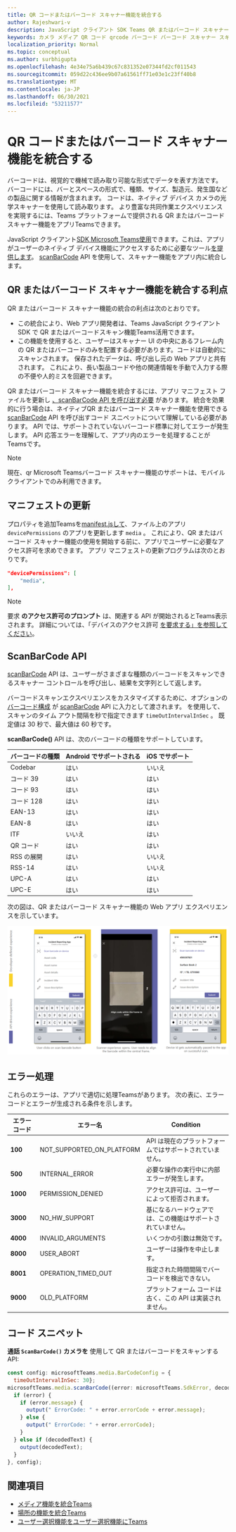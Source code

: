 ```yaml
---
title: QR コードまたはバーコード スキャナー機能を統合する
author: Rajeshwari-v
description: JavaScript クライアント SDK Teams QR またはバーコード スキャナー機能を活用する方法
keywords: カメラ メディア QR コード qrcode バーコード バーコード スキャナー スキャン機能ネイティブ デバイスのアクセス許可
localization_priority: Normal
ms.topic: conceptual
ms.author: surbhigupta
ms.openlocfilehash: 4e34e75a6b439c67c831352e07344fd2cf011543
ms.sourcegitcommit: 059d22c436ee9b07a61561ff71e03e1c23ff40b8
ms.translationtype: MT
ms.contentlocale: ja-JP
ms.lasthandoff: 06/30/2021
ms.locfileid: "53211577"
---
```

# <a name="integrate-qr-or-barcode-scanner-capability"></a>QR コードまたはバーコード スキャナー機能を統合する 

バーコードは、視覚的で機械で読み取り可能な形式でデータを表す方法です。 バーコードには、バーとスペースの形式で、種類、サイズ、製造元、発生国などの製品に関する情報が含まれます。 コードは、ネイティブ デバイス カメラの光学スキャナーを使用して読み取ります。 より豊富な共同作業エクスペリエンスを実現するには、Teams プラットフォームで提供される QR またはバーコード スキャナー機能をアプリTeamsできます。   

JavaScript クライアント[SDK Microsoft Teams使用](/javascript/api/overview/msteams-client?view=msteams-client-js-latest&preserve-view=true)できます。これは、アプリがユーザーのネイティブ デバイス機能にアクセスするために必要なツール[を提供します](native-device-permissions.md)。 [scanBarCode](/javascript/api/@microsoft/teams-js/microsoftteams.media?view=msteams-client-js-latest&preserve-view=true#scanBarCode__error__SdkError__decodedText__string_____void__BarCodeConfig_) API を使用して、スキャナー機能をアプリ内に統合します。 

## <a name="advantage-of-integrating-qr-or-barcode-scanner-capability"></a>QR またはバーコード スキャナー機能を統合する利点

QR またはバーコード スキャナー機能の統合の利点は次のとおりです。 

* この統合により、Web アプリ開発者は、Teams JavaScript クライアント SDK で QR またはバーコードスキャン機能Teams活用できます。
* この機能を使用すると、ユーザーはスキャナー UI の中央にあるフレーム内の QR またはバーコードのみを配置する必要があります。コードは自動的にスキャンされます。 保存されたデータは、呼び出し元の Web アプリと共有されます。 これにより、長い製品コードや他の関連情報を手動で入力する際の不便や人的ミスを回避できます。

QR またはバーコード スキャナー機能を統合するには、アプリ マニフェスト ファイルを更新し [、scanBarCode API を呼び出す必要](/javascript/api/@microsoft/teams-js/microsoftteams.media?view=msteams-client-js-latest&preserve-view=true#scanBarCode__error__SdkError__decodedText__string_____void__BarCodeConfig_) があります。 統合を効果的に行う場合は、ネイティブ[](#code-snippet)QR またはバーコード スキャナー機能を使用できる[scanBarCode](/javascript/api/@microsoft/teams-js/microsoftteams.media?view=msteams-client-js-latest&preserve-view=true#scanBarCode__error__SdkError__decodedText__string_____void__BarCodeConfig_) API を呼び出すコード スニペットについて理解している必要があります。 API では、サポートされていないバーコード標準に対してエラーが発生します。
API 応答エラーを理解して、アプリ[](#error-handling)内のエラーを処理することがTeamsです。

> [!NOTE] 
> 現在、qr Microsoft Teamsバーコード スキャナー機能のサポートは、モバイル クライアントでのみ利用できます。

## <a name="update-manifest"></a>マニフェストの更新

プロパティを追加Teamsを[manifest.jsして](../../resources/schema/manifest-schema.md#devicepermissions)、ファイル上のアプリ `devicePermissions` のアプリを更新します `media` 。 これにより、QR またはバーコード スキャナー機能の使用を開始する前に、アプリでユーザーに必要なアクセス許可を求めできます。 アプリ マニフェストの更新プログラムは次のとおりです。

``` json
"devicePermissions": [
    "media",
],
```

> [!NOTE]
> 要求 **のアクセス許可のプロンプト** は、関連する API が開始されるとTeams表示されます。 詳細については、「デバイスのアクセス許可 [を要求する」を参照してください](native-device-permissions.md)。

## <a name="scanbarcode-api"></a>ScanBarCode API

[scanBarCode](/javascript/api/@microsoft/teams-js/microsoftteams.media?view=msteams-client-js-latest&preserve-view=true#scanBarCode__error__SdkError__decodedText__string_____void__BarCodeConfig_) API は、ユーザーがさまざまな種類のバーコードをスキャンできるスキャナー コントロールを呼び出し、結果を文字列として返します。

バーコードスキャンエクスペリエンスをカスタマイズするために、オプションの [バーコード構成](/javascript/api/@microsoft/teams-js/microsoftteams.media.barcodeconfig?view=msteams-client-js-latest&preserve-view=true) が [scanBarCode](/javascript/api/@microsoft/teams-js/microsoftteams.media?view=msteams-client-js-latest&preserve-view=true#scanBarCode__error__SdkError__decodedText__string_____void__BarCodeConfig_) API に入力として渡されます。 を使用して、スキャンのタイム アウト間隔を秒で指定できます `timeOutIntervalInSec` 。 既定値は 30 秒で、最大値は 60 秒です。

**scanBarCode()** API は、次のバーコードの種類をサポートしています。

| バーコードの種類 | Android でサポートされる | iOS でサポート |
| ---------- | ---------- | ------------ |
| Codebar | はい | いいえ |
| コード 39 | はい | はい | 
| コード 93 | はい | はい |
| コード 128 | はい | はい |
| EAN-13 | はい | はい |
| EAN-8 | はい | はい |
| ITF | いいえ | はい |
| QR コード | はい | はい |
| RSS の展開 | はい | いいえ |
| RSS-14 | はい | いいえ |
| UPC-A | はい | はい |
| UPC-E | はい | はい |

次の図は、QR またはバーコード スキャナー機能の Web アプリ エクスペリエンスを示しています。

![Qr またはバーコード スキャナー機能の Web アプリ エクスペリエンス](../../assets/images/tabs/qr-barcode-scanner-capability.png)

## <a name="error-handling"></a>エラー処理

これらのエラーは、アプリで適切に処理Teamsがあります。 次の表に、エラー コードとエラーが生成される条件を示します。 

|エラー コード |  エラー名     | Condition|
| --------- | --------------- | -------- |
| **100** | NOT_SUPPORTED_ON_PLATFORM | API は現在のプラットフォームではサポートされていません。|
| **500** | INTERNAL_ERROR | 必要な操作の実行中に内部エラーが発生します。|
| **1000** | PERMISSION_DENIED |アクセス許可は、ユーザーによって拒否されます。|
| **3000** | NO_HW_SUPPORT | 基になるハードウェアでは、この機能はサポートされていません。|
| **4000** | INVALID_ARGUMENTS | いくつかの引数は無効です。|
| **8000** | USER_ABORT |ユーザーは操作を中止します。|
| **8001** | OPERATION_TIMED_OUT | 指定された時間間隔でバーコードを検出できない。|
| **9000** | OLD_PLATFORM | プラットフォーム コードは古く、この API は実装されません。|

## <a name="code-snippet"></a>コード スニペット

**通話 `ScanBarCode()` カメラを** 使用して QR またはバーコードをスキャンする API:

```javascript
const config: microsoftTeams.media.BarCodeConfig = {
  timeOutIntervalInSec: 30};
microsoftTeams.media.scanBarCode((error: microsoftTeams.SdkError, decodedText: string) => {
  if (error) {
    if (error.message) {
      output(" ErrorCode: " + error.errorCode + error.message);
    } else {
      output(" ErrorCode: " + error.errorCode);
    }
  } else if (decodedText) {
    output(decodedText);
  }
}, config);
```

## <a name="see-also"></a>関連項目

* [メディア機能を統合Teams](mobile-camera-image-permissions.md)
* [場所の機能を統合Teams](location-capability.md)
* [ユーザー選択機能をユーザー選択機能にTeams](people-picker-capability.md)

